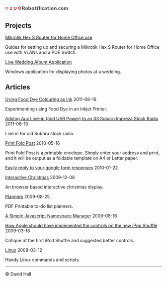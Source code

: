 # ![Robotification.com](robotification.png)

## Projects

[Mikrotik Hex S Router for Home Office use](https://github.com/hallzhallz/Mikrotik-Hex-S)

Guides for setting up and securing a Mikrotik Hex S Router for Home Office use with VLANs and a POE Switch.

[Live Wedding Album Application](https://github.com/hallzhallz/LiveWeddingAlbum)

Windows application for displaying photos at a wedding.



## Articles

[Using Food Dye Colouring as Ink](/FoodDyeInk)
2011-08-16

Experimenting using Food Dye in an Inkjet Printer.


[Adding Aux Line-in (and USB Power) to an 03 Subaru Impreza Stock Radio](/LineInSubaruImprezaStockRadio)
2011-08-13

Line in for old Subaru stock radio.


[Print Fold Post](https://hallzhallz.github.io/PrintFoldPost/index.htm)
2010-05-16

Print Fold Post is a printable envelope. Simply enter your address and print, and it will be output as a foldable template on A4 or Letter paper.

[Easily reply to your google form responses](/GoogleFormReply)
2010-01-22


[Interactive Christmas](https://hallzhallz.github.io/InteractiveChristmas/index.htm)
2009-12-08

An browser based interactive christmas display.

[Planners](/Planners)
2009-08-25

PDF Printable to-do list planners.


[A Simple Javascript Namespace Manager](/JavascriptNamespaceManager.md)
2009-08-16


[How Apple should have implemented the controls on the new iPod Shuffle](/AppleShuffle)
2009-03-18

Critique of the first iPod Shuffle and suggested better controls.

[Linux](/Linux)
2008-03-12

Handy Linux commands and scripts

---

&copy; David Hall
